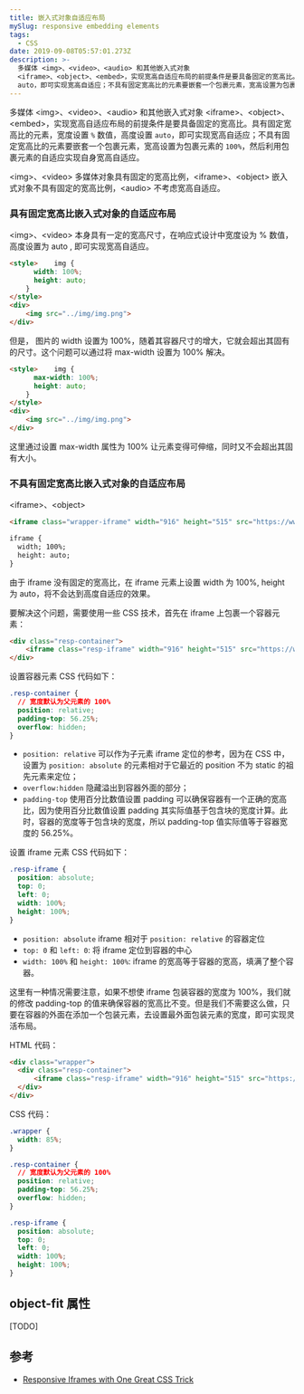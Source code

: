 ```yaml
---
title: 嵌入式对象自适应布局
mySlug: responsive embedding elements
tags:
  - CSS
date: 2019-09-08T05:57:01.273Z
description: >-
  多媒体 <img>、<video>、<audio> 和其他嵌入式对象
  <iframe>、<object>、<embed>，实现宽高自适应布局的前提条件是要具备固定的宽高比。具有固定宽高比的元素，宽度设置 % 数值，高度设置
  auto，即可实现宽高自适应；不具有固定宽高比的元素要嵌套一个包裹元素，宽高设置为包裹元素的 100%，然后利用包裹元素的自适应实现自身宽高自适应。
---
```

多媒体 &lt;img&gt;、&lt;video&gt;、&lt;audio&gt; 和其他嵌入式对象 &lt;iframe&gt;、&lt;object&gt;、&lt;embed&gt;，实现宽高自适应布局的前提条件是要具备固定的宽高比。具有固定宽高比的元素，宽度设置 `%` 数值，高度设置 `auto`，即可实现宽高自适应；不具有固定宽高比的元素要嵌套一个包裹元素，宽高设置为包裹元素的 `100%`，然后利用包裹元素的自适应实现自身宽高自适应。

&lt;img&gt;、&lt;video&gt; 多媒体对象具有固定的宽高比例，&lt;iframe&gt;、&lt;object&gt; 嵌入式对象不具有固定的宽高比例，&lt;audio&gt; 不考虑宽高自适应。

### 具有固定宽高比嵌入式对象的自适应布局
&lt;img&gt;、&lt;video&gt; 本身具有一定的宽高尺寸，在响应式设计中宽度设为 % 数值，高度设置为 auto , 即可实现宽高自适应。

```html
<style>    img {
      width: 100%;
      height: auto;
    }
</style>
<div>
    <img src="../img/img.png">
</div>
```

但是， 图片的 width 设置为 100%，随着其容器尺寸的增大，它就会超出其固有的尺寸。这个问题可以通过将  max-width 设置为 100% 解决。

```html
<style>    img {
      max-width: 100%;
      height: auto;
    }
</style>
<div>
    <img src="../img/img.png">
</div>
```

这里通过设置 max-width  属性为 100% 让元素变得可伸缩，同时又不会超出其固有大小。 

### 不具有固定宽高比嵌入式对象的自适应布局
&lt;iframe&gt;、&lt;object&gt;
```html
<iframe class="wrapper-iframe" width="916" height="515" src="https://www.youtube.com/embed/SMi6p8SKHK4" frameborder="0" allowfullscreen></iframe>

iframe {
  width; 100%;
  height: auto;
}
```

由于 iframe 没有固定的宽高比，在 iframe 元素上设置 width 为 100%, height 为 auto，将不会达到高度自适应的效果。

要解决这个问题，需要使用一些 CSS 技术，首先在 iframe 上包裹一个容器元素：

```html
<div class="resp-container">
    <iframe class="resp-iframe" width="916" height="515" src="https://www.youtube.com/embed/SMi6p8SKHK4" frameborder="0" ></iframe>
</div>
```

设置容器元素 CSS 代码如下： 

```css
.resp-container {
  // 宽度默认为父元素的 100%
  position: relative;
  padding-top: 56.25%;
  overflow: hidden;
}
```

- `position: relative` 可以作为子元素 iframe 定位的参考，因为在 CSS 中，设置为 `position: absolute` 的元素相对于它最近的  position  不为  static  的祖先元素来定位；
- `overflow:hidden` 隐藏溢出到容器外面的部分；
- `padding-top` 使用百分比数值设置 padding 可以确保容器有一个正确的宽高比，因为使用百分比数值设置 padding 其实际值基于包含块的宽度计算。此时，容器的宽度等于包含块的宽度，所以 padding-top 值实际值等于容器宽度的 56.25%。

设置 iframe 元素 CSS 代码如下： 

```css
.resp-iframe {
  position: absolute;
  top: 0;
  left: 0;
  width: 100%;
  height: 100%;
}
```

- `position: absolute` iframe 相对于 `position: relative` 的容器定位
- `top: 0` 和 `left: 0`: 将 iframe 定位到容器的中心
- `width: 100%` 和 `height: 100%`: iframe 的宽高等于容器的宽高，填满了整个容器。

这里有一种情况需要注意，如果不想使 iframe 包装容器的宽度为 100%，我们就的修改 padding-top 的值来确保容器的宽高比不变。但是我们不需要这么做，只要在容器的外面在添加一个包装元素，去设置最外面包装元素的宽度，即可实现灵活布局。

HTML 代码：

```html
<div class="wrapper">
  <div class="resp-container">
      <iframe class="resp-iframe" width="916" height="515" src="https://www.youtube.com/embed/SMi6p8SKHK4" frameborder="0" ></iframe>
  </div>
</div>
```

CSS 代码：

```css
.wrapper {
  width: 85%;
}

.resp-container {
  // 宽度默认为父元素的 100%
  position: relative;
  padding-top: 56.25%;
  overflow: hidden;
}

.resp-iframe {
  position: absolute;
  top: 0;
  left: 0;
  width: 100%;
  height: 100%;
}
```

## object-fit 属性
[TODO]

## 参考
- [Responsive Iframes with One Great CSS Trick](https://blog.theodo.com/2018/01/responsive-iframes-css-trick/)
